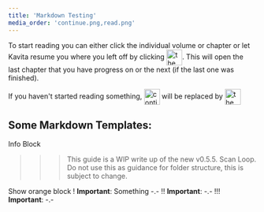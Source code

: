 ```yaml
---
title: 'Markdown Testing'
media_order: 'continue.png,read.png'
---
```


To start reading you can either click the individual volume or chapter or let Kavita resume you where you left off by clicking 
<img src="https://wiki.kavitareader.com/en/archive/markdown-testing/continue.png" alt='the "continue" button' style="vertical-align: middle" height="32" />. This will open the last chapter that you have progress on or the next (if the last one was finished).

If you haven't started reading something, <img src="https://wiki.kavitareader.com/en/archive/markdown-testing/continue.png" alt="continue btn" style="vertical-align: middle" height="32" /> will be replaced by <img src="https://wiki.kavitareader.com/en/archive/markdown-testing/read.png" alt='the "read" button' style="vertical-align: middle" height="32" />


## Some Markdown Templates:
Info Block
>>> This guide is a WIP write up of the new v0.5.5. Scan Loop. Do not use this as guidance for folder structure, this is subject to change.

Show orange block
! **Important**: Something
-.-
!! **Important**:
-.-
!!! **Important**:
-.-